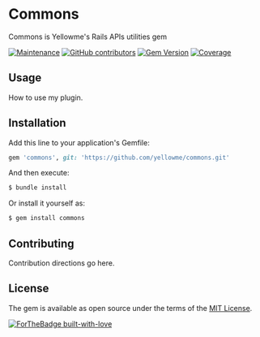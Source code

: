 # Commons
Commons is Yellowme's Rails APIs utilities gem

[![Maintenance](https://img.shields.io/badge/Maintained%3F-yes-green.svg)](https://github.com/yellowme/commons)
[![GitHub contributors](https://img.shields.io/github/contributors/yellowme/commons.svg)](https://GitHub.com/yellowme/commons/graphs/contributors/)
[![Gem Version](https://badge.fury.io/rb/commons_yellowme.svg)](https://badge.fury.io/rb/commons_yellowme)
[![Coverage](coverage/coverage_badge_total.svg)](coverage/coverage_badge_total.svg)

## Usage
How to use my plugin.

## Installation
Add this line to your application's Gemfile:

```ruby
gem 'commons', git: 'https://github.com/yellowme/commons.git'
```

And then execute:
```bash
$ bundle install 
```

Or install it yourself as:
```bash
$ gem install commons
```

## Contributing
Contribution directions go here.

## License
The gem is available as open source under the terms of the [MIT License](https://opensource.org/licenses/MIT).

[![ForTheBadge built-with-love](https://forthebadge.com/images/badges/built-with-love.svg)](https://yellowme.mx/)
